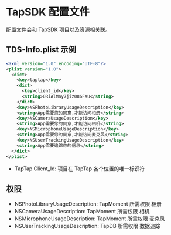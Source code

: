 # TapSDK 配置文件

配置文件会和 TapSDK 项目以及资源相关联。

## TDS-Info.plist 示例

```xml
<?xml version="1.0" encoding="UTF-8"?>
<plist version="1.0">
  <dict>
    <key>taptap</key>
    <dict>
      <key>client_id</key>
      <string>0RiAlMny7jiz086FaU</string>
    </dict>
    <key>NSPhotoLibraryUsageDescription</key>
    <string>App需要您的同意,才能访问相册</string>
    <key>NSCameraUsageDescription</key>
    <string>App需要您的同意,才能访问相机</string>
    <key>NSMicrophoneUsageDescription</key>
    <string>App需要您的同意,才能访问麦克风</string>
    <key>NSUserTrackingUsageDescription</key>
    <string>App需要追踪你的信息</string>
  </dict>
</plist>
```

* TapTap Client_Id: 项目在 TapTap 各个位置的唯一标识符
  
## 权限

* NSPhotoLibraryUsageDescription: TapMoment 所需权限 相册
* NSCameraUsageDescription: TapMoment 所需权限 相机
* NSMicrophoneUsageDescription: TapMoment 所需权限 麦克风
* NSUserTrackingUsageDescription: TapDB 所需权限 数据追踪



